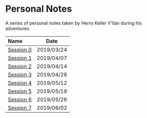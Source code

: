 # Personal Notes

A series of personal notes taken by Herro Keller V'llan during his adventures.

| Name | Date |
|:---- |:----:|
| [Session 0](session_0.md) | 2019/03/24 |
| [Session 1](session_1.md) | 2019/04/07 |
| [Session 2](session_2.md) | 2019/04/14 |
| [Session 3](session_3.md) | 2019/04/28 |
| [Session 4](session_4.md) | 2019/05/12 |
| [Session 5](session_5.md) | 2019/05/19 |
| [Session 6](session_6.md) | 2019/05/26 |
| [Session 7](session_7.md) | 2019/06/02 |
